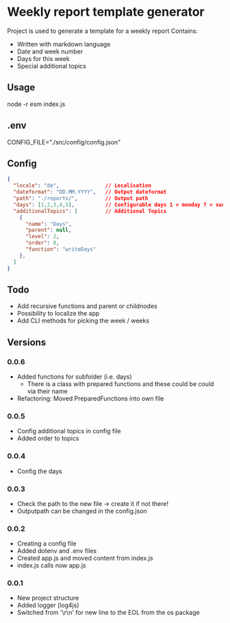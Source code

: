 # Weekly report template generator

Project is used to generate a template for a weekly report
Contains:

- Written with markdown language
- Date and week number
- Days for this week
- Special additional topics

## Usage

node -r esm index.js

## .env

CONFIG_FILE="./src/config/config.json"

## Config

```json
{
  "locale": "de",               // Localisation
  "dateformat": "DD.MM.YYYY",   // Output dateformat
  "path": "./reports/",         // Output path
  "days": [1,2,3,4,5],          // Configurable days 1 = monday 7 = sunday  
  "additionalTopics": [         // Additional Topics
    {
      "name": "Days",
      "parent": null,
      "level": 2,
      "order": 0,
      "function": "writeDays"
    },
  ]
}
```

## Todo

- Add recursive functions and parent or childnodes
- Possibility to localize the app
- Add CLI methods for picking the week / weeks

## Versions

### 0.0.6

- Added functions for subfolder (i.e. days)
  - There is a class with prepared functions and these could be could via their name
- Refactoring: Moved PreparedFunctions into own file

### 0.0.5

- Config additional topics in config file
- Added order to topics

### 0.0.4

- Config the days

### 0.0.3

- Check the path to the new file -> create it if not there!
- Outputpath can be changed in the config.json

### 0.0.2

- Creating a config file
- Added dotenv and .env files
- Created app.js and moved content from index.js
- index.js calls now app.js

### 0.0.1

- New project structure
- Added logger (log4js)
- Switched from '\r\n' for new line to the EOL from the os package
